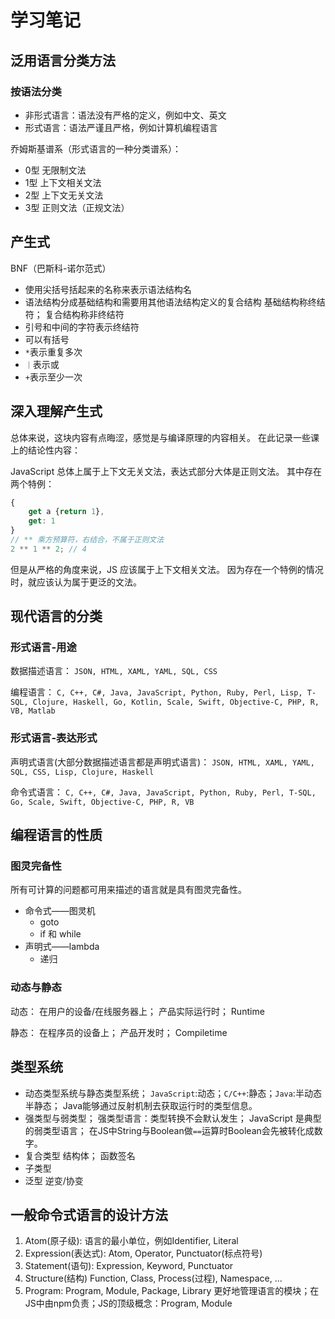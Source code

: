 # 学习笔记

## 泛用语言分类方法

### 按语法分类

- 非形式语言：语法没有严格的定义，例如中文、英文
- 形式语言：语法严谨且严格，例如计算机编程语言

乔姆斯基谱系（形式语言的一种分类谱系）：

- 0型 无限制文法
- 1型 上下文相关文法
- 2型 上下文无关文法
- 3型 正则文法（正规文法）

## 产生式

BNF（巴斯科-诺尔范式）

- 使用尖括号括起来的名称来表示语法结构名
- 语法结构分成基础结构和需要用其他语法结构定义的复合结构
    基础结构称终结符；
    复合结构称非终结符
- 引号和中间的字符表示终结符
- 可以有括号
- `*`表示重复多次
- `｜`表示或
- `+`表示至少一次

## 深入理解产生式

总体来说，这块内容有点晦涩，感觉是与编译原理的内容相关。
在此记录一些课上的结论性内容：

JavaScript 总体上属于上下文无关文法，表达式部分大体是正则文法。
其中存在两个特例：

```JavaScript
{
    get a {return 1},
    get: 1
}
// ** 乘方预算符，右结合，不属于正则文法
2 ** 1 ** 2; // 4
```

但是从严格的角度来说，JS 应该属于上下文相关文法。
因为存在一个特例的情况时，就应该认为属于更泛的文法。

## 现代语言的分类

### 形式语言-用途

数据描述语言：
    `JSON, HTML, XAML, YAML, SQL, CSS`

编程语言：
    `C, C++, C#, Java, JavaScript, Python, Ruby, Perl, Lisp, T-SQL, Clojure, Haskell, Go, Kotlin, Scale, Swift, Objective-C, PHP, R, VB, Matlab`

### 形式语言-表达形式

声明式语言(大部分数据描述语言都是声明式语言)：
    `JSON, HTML, XAML, YAML, SQL, CSS, Lisp, Clojure, Haskell`

命令式语言：
    `C, C++, C#, Java, JavaScript, Python, Ruby, Perl, T-SQL, Go, Scale, Swift, Objective-C, PHP, R, VB`

## 编程语言的性质

### 图灵完备性

所有可计算的问题都可用来描述的语言就是具有图灵完备性。

- 命令式——图灵机
    - goto
    - if 和 while
- 声明式——lambda
    - 递归

### 动态与静态

动态：
    在用户的设备/在线服务器上；
    产品实际运行时；
    Runtime

静态：
    在程序员的设备上；
    产品开发时；
    Compiletime

## 类型系统

- 动态类型系统与静态类型系统；
    `JavaScript`:动态；`C/C++`:静态；`Java`:半动态半静态；
    Java能够通过反射机制去获取运行时的类型信息。
- 强类型与弱类型；
    强类型语言：类型转换不会默认发生；
    JavaScript 是典型的弱类型语言；
    在JS中String与Boolean做`==`运算时Boolean会先被转化成数字。
- 复合类型
    结构体；
    函数签名
- 子类型
- 泛型
    逆变/协变

## 一般命令式语言的设计方法

1. Atom(原子级): 语言的最小单位，例如Identifier, Literal
2. Expression(表达式): Atom, Operator, Punctuator(标点符号)
3. Statement(语句): Expression, Keyword, Punctuator
4. Structure(结构)
    Function, Class, Process(过程), Namespace, ...
5. Program: Program, Module, Package, Library
    更好地管理语言的模块；在JS中由npm负责；JS的顶级概念：Program, Module

